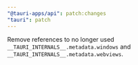 ```yaml
---
"@tauri-apps/api": patch:changes
"tauri": patch
---
```


Remove references to no longer used `__TAURI_INTERNALS__.metadata.windows` and `__TAURI_INTERNALS__.metadata.webviews`.
